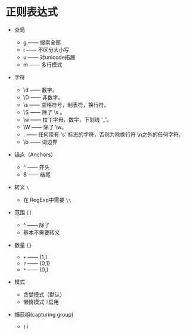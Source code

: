 # 正则表达式

* 全局
   * g —— 搜索全部
   * i —— 不区分大小写
   * u —— 对unicode拓展
   * m —— 多行模式

*  字符
   * \d —— 数字。
   * \D —— 非数字。
   * \s —— 空格符号，制表符，换行符。
   * \S —— 除了 \s 。
   * \w —— 拉丁字母，数字，下划线 '_'。
   * \W —— 除了 \w。
   * . —— 任何带有 's' 标志的字符，否则为除换行符 \n之外的任何字符。	
   * \b —— 词边界

* 锚点（Anchors）
   * ^ —— 开头
   * $ —— 结尾

* 转义 `\`
    * 在 RegExp中需要 `\\`

* 范围 `[]`
    * ^ —— 除了
	* 基本不需要转义

* 数量 `{}`
    * `+` —— {1,}
	* `?` —— {0,1}
	* `*` —— {0,}

* 模式
   * 贪婪模式（默认）
   * 懒惰模式 `?`启用

* 捕获组(capturing group)
    * `()`